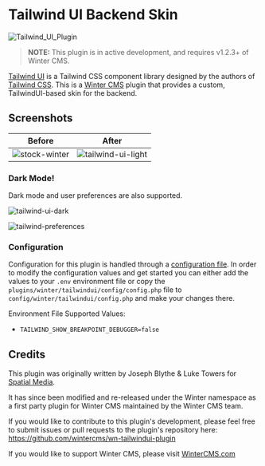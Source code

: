 # Tailwind UI Backend Skin

![Tailwind_UI_Plugin](https://user-images.githubusercontent.com/7253840/176566244-ff859f12-77a5-465e-9462-6380a47652a6.png)

> **NOTE:** This plugin is in active development, and requires v1.2.3+ of Winter CMS.

[Tailwind UI](https://tailwindui.com/) is a Tailwind CSS component library designed by the authors of [Tailwind CSS](https://tailwindcss.com/). This is a [Winter CMS](https://wintercms.com) plugin that provides a custom, TailwindUI-based skin for the backend.

## Screenshots

| Before | After |
|---|---|
| ![stock-winter](https://github.com/wintercms/wn-tailwindui-plugin/assets/7253840/096dffdc-6c21-4e8a-ae3d-5d09fa1dd251) | ![tailwind-ui-light](https://github.com/wintercms/wn-tailwindui-plugin/assets/7253840/fad97b4b-8c29-4615-bdc3-b04886b2e467) |

### Dark Mode!

Dark mode and user preferences are also supported.

![tailwind-ui-dark](https://github.com/wintercms/wn-tailwindui-plugin/assets/7253840/b6c866d5-f64a-4788-88f7-61364c7599b4)

![tailwind-preferences](https://github.com/wintercms/wn-tailwindui-plugin/assets/7253840/6c21966a-07d3-4427-a6b6-2902c8c38527)

### Configuration

Configuration for this plugin is handled through a [configuration file](https://wintercms.com/docs/plugin/settings#file-configuration). In order to modify the configuration values and get started you can either add the values to your `.env` environment file or copy the `plugins/winter/tailwindui/config/config.php` file to `config/winter/tailwindui/config.php` and make your changes there.

Environment File Supported Values:
- `TAILWIND_SHOW_BREAKPOINT_DEBUGGER=false`

## Credits
This plugin was originally written by Joseph Blythe & Luke Towers for [Spatial Media](https://spatialmedia.io).

It has since been modified and re-released under the Winter namespace as a first party plugin for Winter CMS maintained by the Winter CMS team.

If you would like to contribute to this plugin's development, please feel free to submit issues or pull requests to the plugin's repository here: https://github.com/wintercms/wn-tailwindui-plugin

If you would like to support Winter CMS, please visit [WinterCMS.com](https://wintercms.com/support)
